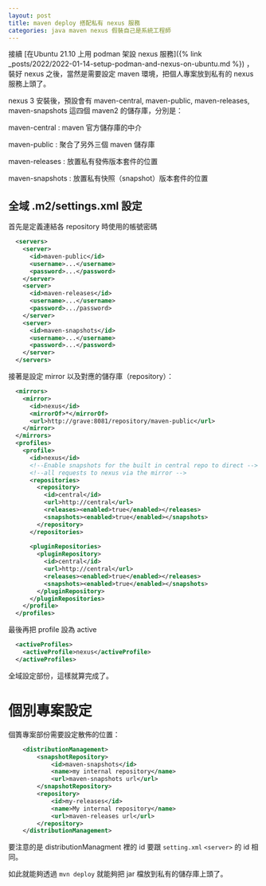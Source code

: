 ```yaml
---
layout: post
title: maven deploy 搭配私有 nexus 服務
categories: java maven nexus 假裝自己是系統工程師
---
```


 接續  [在Ubuntu 21.10 上用 podman 架設 nexus 服務]({% link _posts/2022/2022-01-14-setup-podman-and-nexus-on-ubuntu.md %}) ，裝好 nexus 之後，當然是需要設定 maven 環境，把個人專案放到私有的 nexus 服務上頭了。


nexus 3 安裝後，預設會有 maven-central, maven-public, maven-releases, maven-snapshots 這四個 maven2 的儲存庫，分別是：

maven-central
: maven 官方儲存庫的中介

maven-public
: 聚合了另外三個 maven 儲存庫

maven-releases
: 放置私有發佈版本套件的位置

maven-snapshots
: 放置私有快照（snapshot）版本套件的位置 

## 全域 .m2/settings.xml 設定

首先是定義連結各 repository 時使用的帳號密碼
```xml
  <servers>
    <server>
      <id>maven-public</id>
      <username>...</username>
      <password>...</password>
    </server>
    <server>
      <id>maven-releases</id>
      <username>...</username>
      <password>.../password>
    </server>
    <server>
      <id>maven-snapshots</id>
      <username>...</username>
      <password>...</password>
    </server>
  </servers>
```

接著是設定 mirror 以及對應的儲存庫（repository）：
```xml
  <mirrors>
    <mirror>
      <id>nexus</id>
      <mirrorOf>*</mirrorOf>
      <url>http://grave:8081/repository/maven-public</url>
    </mirror>
  </mirrors>
  <profiles>
    <profile>
      <id>nexus</id>
      <!--Enable snapshots for the built in central repo to direct -->
      <!--all requests to nexus via the mirror -->
      <repositories>
        <repository>
          <id>central</id>
          <url>http://central</url>
          <releases><enabled>true</enabled></releases>
          <snapshots><enabled>true</enabled></snapshots>
        </repository>
      </repositories>
      
      <pluginRepositories>
        <pluginRepository>
          <id>central</id>
          <url>http://central</url>
          <releases><enabled>true</enabled></releases>
          <snapshots><enabled>true</enabled></snapshots>
        </pluginRepository>
      </pluginRepositories>
    </profile>
  </profiles>
```

最後再把 profile 設為 active
```xml
  <activeProfiles>
    <activeProfile>nexus</activeProfile>
  </activeProfiles>
```

全域設定部份，這樣就算完成了。

# 個別專案設定

個簣專案部份需要設定散佈的位置：

```xml
    <distributionManagement>
        <snapshotRepository>
            <id>maven-snapshots</id>
            <name>my internal repository</name>
            <url>maven-snapshots url</url>
        </snapshotRepository>
        <repository>
            <id>my-releases</id>
            <name>My internal repository</name>
            <url>maven-releases url</url>
        </repository>
    </distributionManagement>
```

要注意的是 distributionManagment 裡的 id 要跟 `setting.xml` `<server>` 的 id 相同。

如此就能夠透過 `mvn deploy` 就能夠把 jar 檔放到私有的儲存庫上頭了。